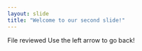 ```yaml
---
layout: slide
title: "Welcome to our second slide!"
---
```

File reviewed
Use the left arrow to go back!
